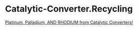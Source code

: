 # Catalytic-Converter.Recycling
[Platinum, Palladium, AND RHODIUM from Catalytic Converters!](https://youtu.be/duuj6n5_Ma0)

